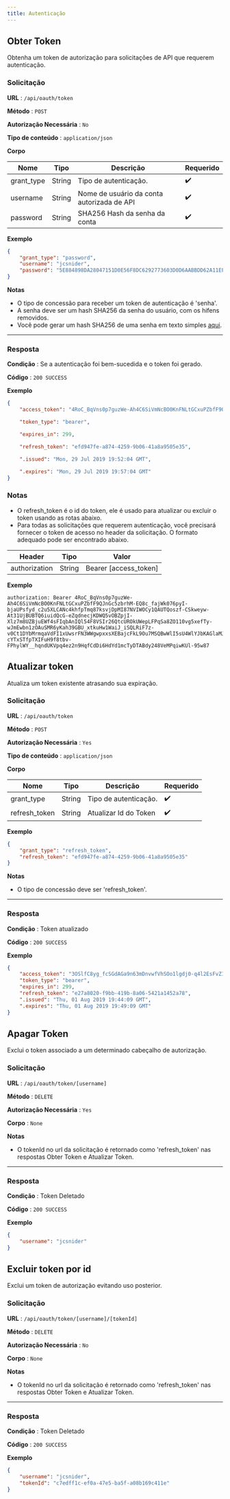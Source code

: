```yaml
---
title: Autenticação
---
```


## Obter Token

Obtenha um token de autorização para solicitações de API que requerem autenticação.

### Solicitação

**URL** : `/api/oauth/token`

**Método** : `POST`

**Autorização Necessária** : `No`

**Tipo de conteúdo** : `application/json`

**Corpo**

| Nome       | Tipo   | Descrição                                  | Requerido          |
| ---------- | ------ | ------------------------------------------ | ------------------ |
| grant_type | String | Tipo de autenticação.                      | :heavy_check_mark: |
| username   | String | Nome de usuário da conta autorizada de API | :heavy_check_mark: |
| password   | String | SHA256 Hash da senha da conta              | :heavy_check_mark: |

**Exemplo**

```json
{
	"grant_type": "password",
	"username": "jcsnider",
	"password": "5E884898DA28047151D0E56F8DC6292773603D0D6AABBDD62A11EF721D1542D8"
}
```

**Notas**

- O tipo de concessão para receber um token de autenticação é 'senha'.
- A senha deve ser um hash SHA256 da senha do usuário, com os hifens removidos.
- Você pode gerar um hash SHA256 de uma senha em texto simples [aqui](https://passwordsgenerator.net/sha256-hash-generator/).

---

### Resposta

**Condição** : Se a autenticação foi bem-sucedida e o token foi gerado.

**Código** : `200 SUCCESS`

**Exemplo**

```json
{
	"access_token": "4RoC_BqVns0p7guzWe-Ah4C6SiVmNcBO0KnFNLtGCxuPZbfF9QJnGc5zbrhM-EQ8c_fajWk076pyI-bjaUPsfyd_c2u5XLCANc4khfpTmq87ksvjDpMI87NVIWOCy1QAUTQoszf-CSkweyw-At31UjBUBTQ6iuidQcG-eZqdnecjKDWQ5vOBZpjI-Xlz7m8UZBjuEWf4sFIqbAnIQl54F8VSIr26QtcUROkUWepLFPqSa8ZO110vg5xefTy-wJmEwbn1zOAuSMR6yKah39GBU_xtkuHw1WaiJ_iSQLRiF7z-v0Ct1DYbMrmqaVdFI1xUwsrFN3WWgwpxxsXEBajcFkL9Ou7MSQBwWlI5sU4WlYJbKAGlaMJU9sohK5I3Q3B34UTub0xNdiyhqzn9E0HIep_RUzzE1YZhGmV3bBoV-cYTxSTfpTXIFuH9f8tbv-FPhylWY__hqndUKVpq4ez2n9HqfCdDi6HdYd1mcTyDTABdy248VeMPqiwKUl-95w87",

	"token_type": "bearer",

	"expires_in": 299,

	"refresh_token": "efd947fe-a874-4259-9b06-41a8a9505e35",

	".issued": "Mon, 29 Jul 2019 19:52:04 GMT",

	".expires": "Mon, 29 Jul 2019 19:57:04 GMT"
}
```

### Notas

- O refresh_token é o id do token, ele é usado para atualizar ou excluir o token usando as rotas abaixo.
- Para todas as solicitações que requerem autenticação, você precisará fornecer o token de acesso no header da solicitação. O formato adequado pode ser encontrado abaixo.

| Header        | Tipo   | Valor                 |
| ------------- | ------ | --------------------- |
| authorization | String | Bearer [access_token] |

**Exemplo**

```
authorization: Bearer 4RoC_BqVns0p7guzWe-Ah4C6SiVmNcBO0KnFNLtGCxuPZbfF9QJnGc5zbrhM-EQ8c_fajWk076pyI-bjaUPsfyd_c2u5XLCANc4khfpTmq87ksvjDpMI87NVIWOCy1QAUTQoszf-CSkweyw-At31UjBUBTQ6iuidQcG-eZqdnecjKDWQ5vOBZpjI-Xlz7m8UZBjuEWf4sFIqbAnIQl54F8VSIr26QtcUROkUWepLFPqSa8ZO110vg5xefTy-wJmEwbn1zOAuSMR6yKah39GBU_xtkuHw1WaiJ_iSQLRiF7z-v0Ct1DYbMrmqaVdFI1xUwsrFN3WWgwpxxsXEBajcFkL9Ou7MSQBwWlI5sU4WlYJbKAGlaMJU9sohK5I3Q3B34UTub0xNdiyhqzn9E0HIep_RUzzE1YZhGmV3bBoV-cYTxSTfpTXIFuH9f8tbv-FPhylWY__hqndUKVpq4ez2n9HqfCdDi6HdYd1mcTyDTABdy248VeMPqiwKUl-95w87
```

## Atualizar token

Atualiza um token existente atrasando sua expiração.

### Solicitação

**URL** : `/api/oauth/token`

**Método** : `POST`

**Autorização Necessária** : `Yes`

**Tipo de conteúdo** : `application/json`

**Corpo**

| Nome          | Tipo   | Descrição             | Requerido          |
| ------------- | ------ | --------------------- | ------------------ |
| grant_type    | String | Tipo de autenticação. | :heavy_check_mark: |
| refresh_token | String | Atualizar Id do Token | :heavy_check_mark: |

**Exemplo**

```json
{
	"grant_type": "refresh_token",
	"refresh_token": "efd947fe-a874-4259-9b06-41a8a9505e35"
}
```

**Notas**

- O tipo de concessão deve ser 'refresh_token'.

---

### Resposta

**Condição** : Token atualizado

**Código** : `200 SUCCESS`

**Exemplo**

```json
{
	"access_token": "3OSlfC8yg_fcSGdAGa9n63mDnvwfVhSOo1lgdj0-q4l2EsFvZ1nbZYVoqJd27TI4ksZALxJbzpwcvDHJwg8Frmvlvys-VHE0TLSNK-_o7YvgT2TA3BIASI2nQdA6dx_LIuB5LJhQpIWrlypCpEgP_FRtDfGevUEVpskTP7wB0VDw02RsVaNW19qKWMNwdqU07KxvtY-ghWquMVw1UQfR5LQTbt48b-e741CeFSa1zCD7Zt3UCjaG5NYt7YawOnS-qsA0dL3fCNhQbhjVVe2UZ613JledeiZowKmoIMPqxH9wuTbSvMOqx-YRH2GItVIzk5EfV-gnpZvFUlAtpZjmQqsxUlWX0CWpvpT6Vcr4NMnNCB8MhSuOjNBDQBkA5Z7QVxgEuywa3lyYDuWnD6OpystzuyTWnF3ETzgb8DfgmbGu_VxpdpBgufq9yeVE0KPh8XaIEVkICDIzJCArmPWgrgHr_AXnsl-OwBL-VoNgs7j6BlN_jHQ_Wd6A5LoJU_mv",
	"token_type": "bearer",
	"expires_in": 299,
	"refresh_token": "e27a8020-f9bb-419b-8a06-5421a1452a78",
	".issued": "Thu, 01 Aug 2019 19:44:09 GMT",
	".expires": "Thu, 01 Aug 2019 19:49:09 GMT"
}
```

## Apagar Token

Exclui o token associado a um determinado cabeçalho de autorização.

### Solicitação

**URL** : `/api/oauth/token/[username]`

**Método** : `DELETE`

**Autorização Necessária** : `Yes`

**Corpo** : `None`

**Notas**

- O tokenId no url da solicitação é retornado como 'refresh_token' nas respostas Obter Token e Atualizar Token.

---

### Resposta

**Condição** : Token Deletado

**Código** : `200 SUCCESS`

**Exemplo**

```json
{
	"username": "jcsnider"
}
```

## Excluir token por id

Exclui um token de autorização evitando uso posterior.

### Solicitação

**URL** : `/api/oauth/token/[username]/[tokenId]`

**Método** : `DELETE`

**Autorização Necessária** : `No`

**Corpo** : `None`

**Notas**

- O tokenId no url da solicitação é retornado como 'refresh_token' nas respostas Obter Token e Atualizar Token.

---

### Resposta

**Condição** : Token Deletado

**Código** : `200 SUCCESS`

**Exemplo**

```json
{
	"username": "jcsnider",
	"tokenId": "c7edff1c-ef0a-47e5-ba5f-a08b169c411e"
}
```
